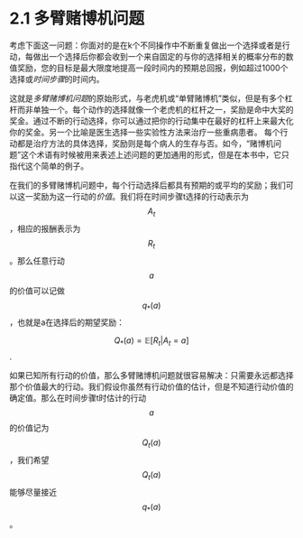 # 2.1 多臂赌博机问题
考虑下面这一问题：你面对的是在k个不同操作中不断重复做出一个选择或者是行动，每做出一个选择后你都会收到一个来自固定的与你的选择相关的概率分布的数值奖励，您的目标是最大限度地提高一段时间内的预期总回报，例如超过1000个选择或*时间步骤*的时间内。

这就是*多臂赌博机问题*的原始形式，与老虎机或“单臂赌博机”类似，但是有多个杠杆而非单独一个。每个动作的选择就像一个老虎机的杠杆之一，奖励是命中大奖的奖金。通过不断的行动选择，你可以通过把你的行动集中在最好的杠杆上来最大化你的奖金。另一个比喻是医生选择一些实验性方法来治疗一些重病患者。 每个行动都是治疗方法的具体选择，奖励则是每个病人的生存与否。如今，“赌博机问题”这个术语有时候被用来表述上述问题的更加通用的形式，但是在本书中，它只指代这个简单的例子。


在我们的多臂赌博机问题中，每个行动选择后都具有预期的或平均的奖励；我们可以这一奖励为这一行动的*价值*。我们将在时间步骤t选择的行动表示为$$A_t$$，相应的报酬表示为$$R_t$$。那么任意行动$$a$$的价值可以记做$$q_*(a)$$，也就是a在选择后的期望奖励：

$$ Q_*(a) = \mathbb{E} \left[ R_t | A_t=a \right]$$.

如果已知所有行动的价值，那么多臂赌博机问题就很容易解决：只需要永远都选择那个价值最大的行动。我们假设你虽然有行动价值的估计，但是不知道行动价值的确定值。那么在时间步骤t时估计的行动$$a$$的价值记为$$Q_t(a)$$，我们希望$$Q_t(a)$$能够尽量接近$$q_*(a)$$。



